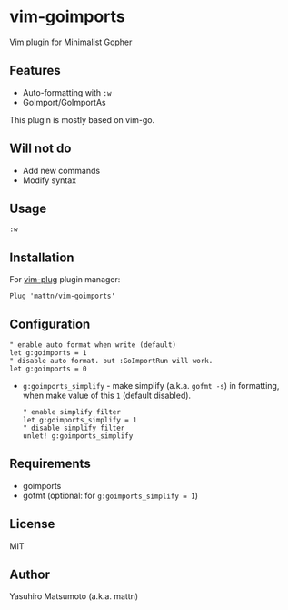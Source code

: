 # vim-goimports

Vim plugin for Minimalist Gopher

## Features

* Auto-formatting with `:w`
* GoImport/GoImportAs

This plugin is mostly based on vim-go.

## Will not do

* Add new commands
* Modify syntax

## Usage

```
:w
```

## Installation

For [vim-plug](https://github.com/junegunn/vim-plug) plugin manager:

```viml
Plug 'mattn/vim-goimports'
```

## Configuration

```viml
" enable auto format when write (default)
let g:goimports = 1
" disable auto format. but :GoImportRun will work.
let g:goimports = 0
```

* `g:goimports_simplify` - make simplify (a.k.a. `gofmt -s`) in formatting,
  when make value of this `1` (default disabled).

    ```viml
    " enable simplify filter
    let g:goimports_simplify = 1
    " disable simplify filter
    unlet! g:goimports_simplify
    ```

## Requirements

* goimports
* gofmt (optional: for `g:goimports_simplify = 1`)

## License

MIT

## Author

Yasuhiro Matsumoto (a.k.a. mattn)
